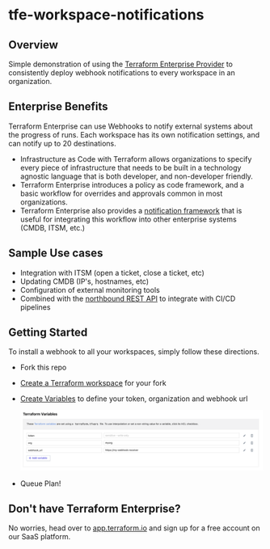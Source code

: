 # tfe-workspace-notifications

## Overview

Simple demonstration of using the [Terraform Enterprise Provider](https://www.terraform.io/docs/providers/tfe/index.html) to consistently deploy webhook notifications to every workspace in an organization.
## Enterprise Benefits

Terraform Enterprise can use Webhooks to notify external systems about the progress of runs. Each workspace has its own notification settings, and can notify up to 20 destinations.

* Infrastructure as Code with Terraform allows organizations to specify every piece of infrastructure
that needs to be built in a technology agnostic language that is both developer, and non-developer
friendly.  
* Terraform Enterprise introduces a policy as code framework, and a basic workflow for
overrides and approvals common in most organizations.
* Terraform Enterprise also provides a [notification framework](https://www.terraform.io/docs/cloud/workspaces/notifications.html) that
is useful for integrating this workflow into other enterprise systems (CMDB, ITSM, etc.)




## Sample Use cases

* Integration with ITSM (open a ticket, close a ticket, etc)
* Updating CMDB (IP's, hostnames, etc)
* Configuration of external monitoring tools
* Combined with the [northbound REST API](https://www.terraform.io/docs/cloud/api/index.html) to integrate with CI/CD pipelines


## Getting Started

To install a webhook to all your workspaces, simply follow these directions.


* Fork this repo  
* [Create a Terraform workspace](https://www.terraform.io/docs/cloud/workspaces/creating.html) for your fork
* [Create Variables](https://www.terraform.io/docs/cloud/workspaces/variables.html) to define your token, organization and webhook url

  ![variables screenshot](./assets/variables.png)

* Queue Plan!


## Don't have Terraform Enterprise?

No worries, head over to [app.terraform.io](https://app.terraform.io/signup) and sign up for a free account on our SaaS platform. 
